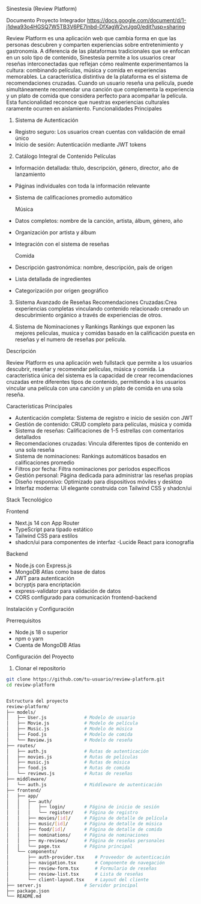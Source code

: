  Sinestesia (Review Platform)

Documento Proyecto Integrador
https://docs.google.com/document/d/1-j1dwa93o4HGSQ7W5TB3V6PE7lnbd-DfXagW2vrJgq0/edit?usp=sharing


Review Platform es una aplicación web que cambia forma en que las personas descubren y comparten experiencias sobre entretenimiento y gastronomía. A diferencia de las plataformas tradicionales que se enfocan en un solo tipo de contenido, Sinestesia permite a los usuarios crear reseñas interconectadas que reflejan cómo realmente experimentamos la cultura: combinando películas, música y comida en experiencias memorables.
La característica distintiva de la plataforma es el sistema de recomendaciones cruzadas. Cuando un usuario reseña una película, puede simultáneamente recomendar una canción que complementa la experiencia y un plato de comida que considera perfecto para acompañar la película. Esta funcionalidad reconoce que nuestras experiencias culturales raramente ocurren en aislamiento.
 Funcionalidades Principales

 1. Sistema de Autenticación 
- Registro seguro: Los usuarios crean cuentas con validación de email único
- Inicio de sesión: Autenticación mediante JWT tokens

2. Catálogo Integral de Contenido
   Películas
- Información detallada: título, descripción, género, director, año de lanzamiento
- Páginas individuales con toda la información relevante
- Sistema de calificaciones promedio automático

  Música
- Datos completos: nombre de la canción, artista, álbum, género, año
- Organización por artista y álbum
- Integración con el sistema de reseñas

  Comida
- Descripción gastronómica: nombre, descripción, país de origen
- Lista detallada de ingredientes
- Categorización por origen geográfico

3. Sistema Avanzado de Reseñas
Recomendaciones Cruzadas:Crea experiencias completas vinculando contenido relacionado crenado un descubrimiento orgánico a través de experiencias de otros.

4. Sistema de Nominaciones y Rankings
   Rankings que exponen las mejores peliculas, musica y comidas basado en la calificación puesta en reseñas y el numero de reseñas por película.

 Descripción

Review Platform es una aplicación web fullstack que permite a los usuarios descubrir, reseñar y recomendar películas, música y comida. La característica única del sistema es la capacidad de crear recomendaciones cruzadas entre diferentes tipos de contenido, permitiendo a los usuarios vincular una película con una canción y un plato de comida en una sola reseña.

 Características Principales

- Autenticación completa: Sistema de registro e inicio de sesión con JWT
- Gestión de contenido: CRUD completo para películas, música y comida
- Sistema de reseñas: Calificaciones de 1-5 estrellas con comentarios detallados
- Recomendaciones cruzadas: Vincula diferentes tipos de contenido en una sola reseña
- Sistema de nominaciones: Rankings automáticos basados en calificaciones promedio
- Filtros por fecha: Filtra nominaciones por períodos específicos
- Gestión personal: Página dedicada para administrar las reseñas propias
- Diseño responsivo: Optimizado para dispositivos móviles y desktop
- Interfaz moderna: UI elegante construida con Tailwind CSS y shadcn/ui

 Stack Tecnológico

Frontend
- Next.js 14 con App Router
- TypeScript para tipado estático
- Tailwind CSS para estilos
- shadcn/ui para componentes de interfaz
-Lucide React para iconografía

 Backend
- Node.js con Express.js
- MongoDB Atlas como base de datos
- JWT para autenticación
- bcryptjs para encriptación
- express-validator para validación de datos
- CORS configurado para comunicación frontend-backend

 Instalación y Configuración

 Prerrequisitos
- Node.js 18 o superior
- npm o yarn
- Cuenta de MongoDB Atlas

 Configuración del Proyecto

1. Clonar el repositorio
```bash
git clone https://github.com/tu-usuario/review-platform.git
cd review-platform


Estructura del proyecto
review-platform/
├── models/
│   ├── User.js              # Modelo de usuario
│   ├── Movie.js             # Modelo de película
│   ├── Music.js             # Modelo de música
│   ├── Food.js              # Modelo de comida
│   └── Review.js            # Modelo de reseña
├── routes/
│   ├── auth.js              # Rutas de autenticación
│   ├── movies.js            # Rutas de películas
│   ├── music.js             # Rutas de música
│   ├── food.js              # Rutas de comida
│   └── reviews.js           # Rutas de reseñas
├── middleware/
│   └── auth.js              # Middleware de autenticación
├── frontend/
│   ├── app/
│   │   ├── auth/
│   │   │   ├── login/       # Página de inicio de sesión
│   │   │   └── register/    # Página de registro
│   │   ├── movies/[id]/     # Página de detalle de película
│   │   ├── music/[id]/      # Página de detalle de música
│   │   ├── food/[id]/       # Página de detalle de comida
│   │   ├── nominations/     # Página de nominaciones
│   │   ├── my-reviews/      # Página de reseñas personales
│   │   └── page.tsx         # Página principal
│   └── components/
│       ├── auth-provider.tsx    # Proveedor de autenticación
│       ├── navigation.tsx       # Componente de navegación
│       ├── review-form.tsx      # Formulario de reseñas
│       ├── review-list.tsx      # Lista de reseñas
│       └── client-layout.tsx    # Layout del cliente
├── server.js                # Servidor principal
├── package.json
└── README.md
